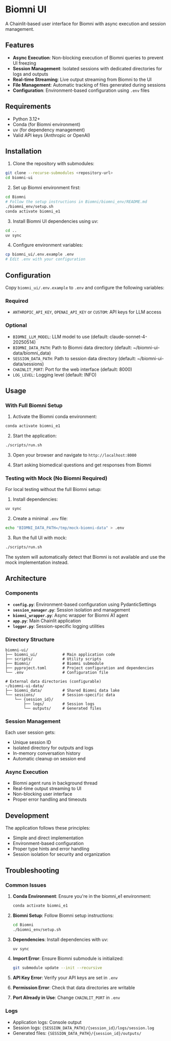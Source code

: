 # Biomni UI

A Chainlit-based user interface for Biomni with async execution and session management.

## Features

- **Async Execution**: Non-blocking execution of Biomni queries to prevent UI freezing
- **Session Management**: Isolated sessions with dedicated directories for logs and outputs
- **Real-time Streaming**: Live output streaming from Biomni to the UI
- **File Management**: Automatic tracking of files generated during sessions
- **Configuration**: Environment-based configuration using `.env` files

## Requirements

- Python 3.12+
- Conda (for Biomni environment)
- uv (for dependency management)
- Valid API keys (Anthropic or OpenAI)

## Installation

1. Clone the repository with submodules:
```bash
git clone --recurse-submodules <repository-url>
cd biomni-ui
```

2. Set up Biomni environment first:
```bash
cd Biomni
# Follow the setup instructions in Biomni/biomni_env/README.md
./biomni_env/setup.sh
conda activate biomni_e1
```

3. Install Biomni UI dependencies using uv:
```bash
cd ..
uv sync
```

4. Configure environment variables:
```bash
cp biomni_ui/.env.example .env
# Edit .env with your configuration
```

## Configuration

Copy `biomni_ui/.env.example` to `.env` and configure the following variables:

### Required
- `ANTHROPIC_API_KEY`, `OPENAI_API_KEY` or `CUSTOM`: API keys for LLM access

### Optional
- `BIOMNI_LLM_MODEL`: LLM model to use (default: claude-sonnet-4-20250514)
- `BIOMNI_DATA_PATH`: Path to Biomni data directory (default: ~/biomni-ui-data/biomni_data)
- `SESSION_DATA_PATH`: Path to session data directory (default: ~/biomni-ui-data/sessions)
- `CHAINLIT_PORT`: Port for the web interface (default: 8000)
- `LOG_LEVEL`: Logging level (default: INFO)

## Usage

### With Full Biomni Setup

1. Activate the Biomni conda environment:
```bash
conda activate biomni_e1
```

2. Start the application:
```bash
./scripts/run.sh
```

3. Open your browser and navigate to `http://localhost:8000`

4. Start asking biomedical questions and get responses from Biomni

### Testing with Mock (No Biomni Required)

For local testing without the full Biomni setup:

1. Install dependencies:
```bash
uv sync
```

2. Create a minimal `.env` file:
```bash
echo "BIOMNI_DATA_PATH=/tmp/mock-biomni-data" > .env
```

3. Run the full UI with mock:
```bash
./scripts/run.sh
```

The system will automatically detect that Biomni is not available and use the mock implementation instead.

## Architecture

### Components

- **`config.py`**: Environment-based configuration using PydanticSettings
- **`session_manager.py`**: Session isolation and management
- **`biomni_wrapper.py`**: Async wrapper for Biomni A1 agent
- **`app.py`**: Main Chainlit application
- **`logger.py`**: Session-specific logging utilities

### Directory Structure

```
biomni-ui/
├── biomni_ui/           # Main application code
├── scripts/             # Utility scripts
├── Biomni/              # Biomni submodule
├── pyproject.toml       # Project configuration and dependencies
└── .env                 # Configuration file

# External data directories (configurable)
~/biomni-ui-data/
├── biomni_data/         # Shared Biomni data lake
└── sessions/            # Session-specific data
    └── {session_id}/
        ├── logs/        # Session logs
        └── outputs/     # Generated files
```

### Session Management

Each user session gets:
- Unique session ID
- Isolated directory for outputs and logs
- In-memory conversation history
- Automatic cleanup on session end

### Async Execution

- Biomni agent runs in background thread
- Real-time output streaming to UI
- Non-blocking user interface
- Proper error handling and timeouts

## Development

The application follows these principles:
- Simple and direct implementation
- Environment-based configuration
- Proper type hints and error handling
- Session isolation for security and organization

## Troubleshooting

### Common Issues

1. **Conda Environment**: Ensure you're in the biomni_e1 environment:
   ```bash
   conda activate biomni_e1
   ```

2. **Biomni Setup**: Follow Biomni setup instructions:
   ```bash
   cd Biomni
   ./biomni_env/setup.sh
   ```

3. **Dependencies**: Install dependencies with uv:
   ```bash
   uv sync
   ```

4. **Import Error**: Ensure Biomni submodule is initialized:
   ```bash
   git submodule update --init --recursive
   ```

5. **API Key Error**: Verify your API keys are set in `.env`

6. **Permission Error**: Check that data directories are writable

7. **Port Already in Use**: Change `CHAINLIT_PORT` in `.env`

### Logs

- Application logs: Console output
- Session logs: `{SESSION_DATA_PATH}/{session_id}/logs/session.log`
- Generated files: `{SESSION_DATA_PATH}/{session_id}/outputs/`
